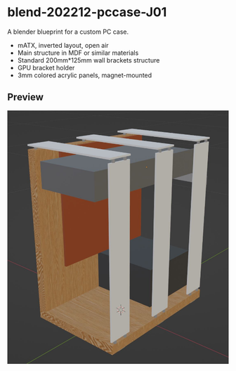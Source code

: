 # blend-202212-pccase-J01

A blender blueprint for a custom PC case.

* mATX, inverted layout, open air
* Main structure in MDF or similar materials
* Standard 200mm*125mm wall brackets structure
* GPU bracket holder
* 3mm colored acrylic panels, magnet-mounted

## Preview

![](https://github.com/giuliojiang/blend-202212-pccase-J01/raw/main/out/202212181332.JPG)